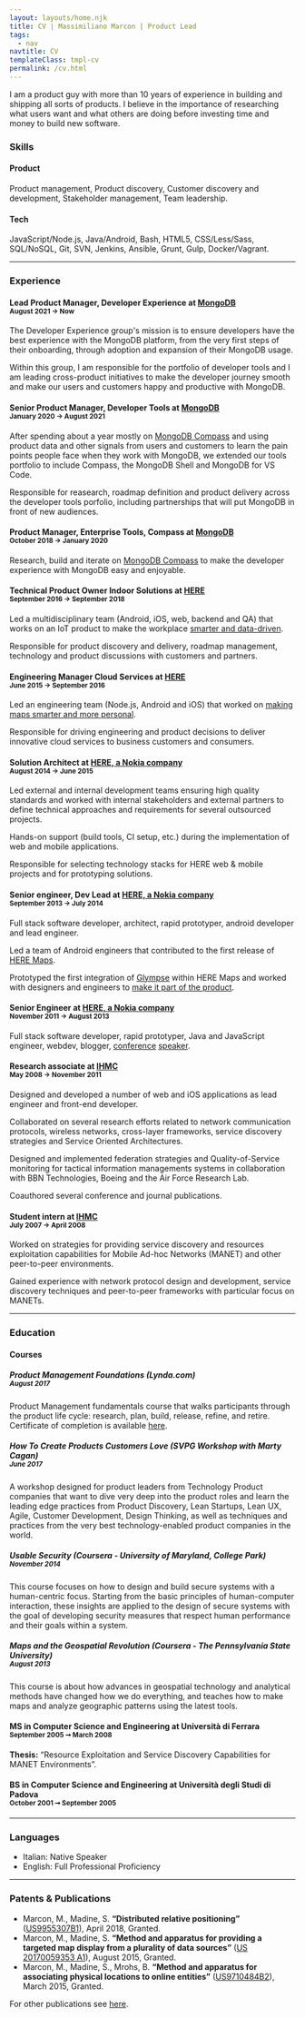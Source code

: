 ```yaml
---
layout: layouts/home.njk
title: CV | Massimiliano Marcon | Product Lead
tags:
  - nav
navtitle: CV
templateClass: tmpl-cv
permalink: /cv.html
---
```


<p class="lead">I am a product guy with more than 10 years of experience in building and shipping all sorts of products.
I believe in the importance of researching what users want and what others are doing before investing time and money to build new software.</p>

### Skills

<section>
<div class="row skills">
    <div class="col-md-6">
        <h4>Product</h4>
        <p>
            Product management,
            Product discovery,
            Customer discovery and development,
            Stakeholder management,
            Team leadership.
        </p>
    </div>
    <div class="col-md-6">
        <h4>Tech</h4>
        <p>
            JavaScript/Node.js,
            Java/Android,
            Bash,
            HTML5,
            CSS/Less/Sass,
            SQL/NoSQL,
            Git,
            SVN,
            Jenkins,
            Ansible,
            Grunt,
            Gulp,
            Docker/Vagrant.
        </p>
    </div>
</div>
</section>

<hr>

### Experience

<section>

#### Lead Product Manager, Developer Experience at [MongoDB](https://mongodb.com) <br><small>August 2021 → Now</small>

The Developer Experience group's mission is to ensure developers have the best experience with the MongoDB platform, from the very first steps of their onboarding, through adoption and expansion of their MongoDB usage.

Within this group, I am responsible for the portfolio of developer tools and I am leading cross-product initiatives to make the developer journey smooth and make our users and customers happy and productive with MongoDB.

</section>

<section>

#### Senior Product Manager, Developer Tools at [MongoDB](https://mongodb.com) <br><small>January 2020 → August 2021</small>

After spending about a year mostly on [MongoDB Compass](https://www.mongodb.com/products/compass) and using product data and other signals from users and customers to learn the pain points people face when they work with MongoDB, we extended our tools portfolio to include Compass, the MongoDB Shell and MongoDB for VS Code.

Responsible for reasearch, roadmap definition and product delivery across the developer tools porfolio, including partnerships that will put MongoDB in front of new audiences.

</section>

<section>

#### Product Manager, Enterprise Tools, Compass at [MongoDB](https://mongodb.com) <br><small>October 2018 → January 2020</small>

Research, build and iterate on [MongoDB Compass](https://www.mongodb.com/products/compass) to make the developer experience with MongoDB easy and enjoyable.

</section>
<section>

#### Technical Product Owner Indoor Solutions at [HERE](https://here.com) <br><small>September 2016 → September 2018</small>

Led a multidisciplinary team (Android, iOS, web, backend and QA) that works on an IoT product to make the workplace [smarter and data-driven](https://360.here.com/bringing-location-technology-to-the-workplace.-call-for-early-adopters).

Responsible for product discovery and delivery, roadmap management, technology and product discussions with customers and partners.

</section>
<section>

#### Engineering Manager Cloud Services at [HERE](https://here.com) <br><small>June 2015 → September 2016</small>

Led an engineering team (Node.js, Android and iOS) that worked on [making maps smarter and more personal](http://360.here.com/2016/01/20/introducing-third-party-content-make-personal/).

Responsible for driving engineering and product decisions to deliver innovative cloud services to business customers and consumers.

</section>
<section>

#### Solution Architect at [HERE, a Nokia company](https://here.com) <br><small>August 2014 → June 2015</small>

Led external and internal development teams ensuring high quality standards and worked with internal stakeholders and external partners to define technical approaches and requirements for several outsourced projects.

Hands-on support (build tools, CI setup, etc.) during the implementation of web and mobile applications.

Responsible for selecting technology stacks for HERE web & mobile projects and for prototyping solutions.

</section>
<section>

#### Senior engineer, Dev Lead at [HERE, a Nokia company](https://here.com) <br><small>September 2013 → July 2014</small>

Full stack software developer, architect, rapid prototyper, android developer and lead engineer.

Led a team of Android engineers that contributed to the first release of [HERE Maps](https://play.google.com/store/apps/details?id=com.here.app.maps).

Prototyped the first integration of [Glympse](https://glympse.com/) within HERE Maps and worked with designers and engineers to [make it part of the product](http://360.here.com/2014/10/29/using-glympse-android-need-know/).  

</section>
<section>

#### Senior Engineer at [HERE, a Nokia company](https://here.com) <br><small>November 2011 → August 2013</small>

Full stack software developer, rapid prototyper, Java and JavaScript engineer, webdev, blogger, [conference](http://www.smashingmagazine.com/2012/12/22/talks-to-help-you-become-a-better-front-end-engineer-in-2013/) [speaker](http://deconstructed.jhere.net/).

</section>
<section>

#### Research associate at [IHMC](http://ihmc.us) <br><small>May 2008 → November 2011</small>

Designed and developed a number of web and iOS applications as lead engineer and front-end developer.

Collaborated on several research efforts related to network communication protocols, wireless networks, cross-layer frameworks, service discovery strategies and Service Oriented Architectures.

Designed and implemented federation strategies and Quality-of-Service monitoring for 
tactical information managements systems in collaboration with BBN Technologies, Boeing 
and the Air Force Research Lab.

Coauthored several conference and journal publications.
 
</section>
<section>

#### Student intern at [IHMC](http://ihmc.us) <br><small>July 2007 → April 2008</small>

Worked on strategies for providing service discovery and resources exploitation capabilities for Mobile Ad-hoc Networks (MANET) and other
peer-to-peer environments.

Gained experience with network protocol design and development, service discovery techniques and peer-to-peer frameworks with particular focus on MANETs.

</section>

<hr>

### Education

<section>

#### Courses

##### Product Management Foundations (Lynda.com)<br><small>August 2017</small>

Product Management fundamentals course that walks participants through the product life cycle: research, plan, build, release, refine, and retire.
Certificate of completion is available [here](https://www.lynda.com/ViewCertificate/09DB04FB8EAA46BFA1A82F0F68C6D8EE?utm_source=directlink&utm_medium=sharing&utm_campaign=certificate&lipi=urn%3Ali%3Apage%3Ad_flagship3_profile_view_base%3B8VzQeZqUR7qpieEM8eth5w%3D%3D).

##### How To Create Products Customers Love (SVPG Workshop with Marty Cagan)<br><small>June 2017</small>

A workshop designed for product leaders from Technology Product companies that want to dive very deep into the product roles and learn the leading edge practices from Product Discovery, Lean Startups, Lean UX, Agile, Customer Development, Design Thinking, as well as techniques and practices from the very best technology-enabled product companies in the world.

##### Usable Security (Coursera - University of Maryland, College Park)<br><small>November 2014</small>

This course focuses on how to design and build secure systems with a human-centric focus.
Starting from the basic principles of human-computer interaction, these insights are applied to the design of secure systems with the goal of developing security measures that respect human performance and their goals within a system.

##### Maps and the Geospatial Revolution (Coursera - The Pennsylvania State University)<br><small>August 2013</small>

This course is about how advances in geospatial technology and analytical methods have changed how we do everything, and teaches how to make maps and analyze geographic patterns using the latest tools.

</section>
<section>

#### MS in Computer Science and Engineering at Università di Ferrara <br><small>September 2005 ➞ March 2008</small>

**Thesis:** “Resource Exploitation and Service Discovery Capabilities for MANET Environments”.

</section>
<section>

#### BS in Computer Science and Engineering at Università degli Studi di Padova <br><small>October 2001 ➞ September 2005</small>

</section>

<hr>

### Languages

* Italian: Native Speaker
* English: Full Professional Proficiency

<hr>

### Patents & Publications

* Marcon, M., Madine, S. **“Distributed relative positioning”** ([US9955307B1](https://patents.google.com/patent/US9955307B1)), April 2018, Granted.
* Marcon, M., Madine, S. **“Method and apparatus for providing a targeted map display from a plurality of data sources”** ([US 20170059353 A1](http://www.google.com.pg/patents/US20170059353)), August 2015, Granted.
* Marcon, M., Madine, S., Mrohs, B. **“Method and apparatus for associating physical locations to online entities”** ([US9710484B2](https://patents.google.com/patent/US9710484B2)), March 2015, Granted.

For other publications see [here](publications.html).
